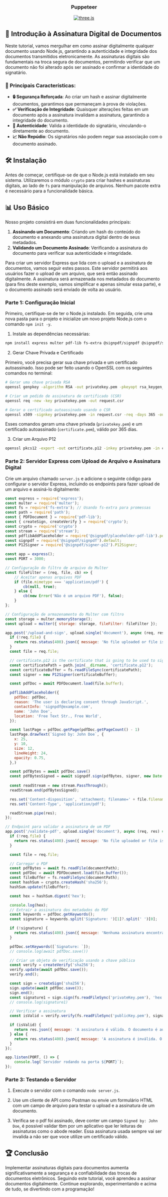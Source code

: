 <div align="center">
  <h3 align="center">Puppeteer</h3>
  <div>
  <a href="https://bgcp.vercel.app/article/71db6d70-3b3c-4fd0-846e-7b6ae6f8f080">
  <img src="https://img.shields.io/badge/Download PDF (ENGLISH)-black?style=for-the-badge&logoColor=white&color=000000" alt="three.js" />
  </a>
  </div>
</div>

## 🚀 Introdução à Assinatura Digital de Documentos

Neste tutorial, vamos mergulhar em como assinar digitalmente qualquer documento usando Node.js, garantindo a autenticidade e integridade dos documentos transmitidos eletronicamente. As assinaturas digitais são fundamentais na troca segura de documentos, permitindo verificar que um documento não foi alterado após ser assinado e confirmar a identidade do signatário.

### 🌟 Principais Características:

- **🔒 Segurança Reforçada**: Ao criar um hash e assinar digitalmente documentos, garantimos que permaneçam à prova de violações.
- **✅ Verificação de Integridade**: Quaisquer alterações feitas em um documento após a assinatura invalidam a assinatura, garantindo a integridade do documento.
- **🔏 Autenticidade**: Valida a identidade do signatário, vinculando-o diretamente ao documento.
- **📈 Não Repúdio**: Os signatários não podem negar sua associação com o documento assinado.

## 🛠️ Instalação

Antes de começar, certifique-se de que o Node.js está instalado em seu sistema. Utilizaremos o módulo `crypto` para criar hashes e assinaturas digitais, ao lado de `fs` para manipulação de arquivos. Nenhum pacote extra é necessário para a funcionalidade básica.

## 📊 Uso Básico

Nosso projeto consistirá em duas funcionalidades principais:
1. **Assinando um Documento**: Criando um hash do conteúdo do documento e anexando uma assinatura digital dentro de seus metadados.
2. **Validando um Documento Assinado**: Verificando a assinatura do documento para verificar sua autenticidade e integridade.

Para criar um servidor Express que lida com o upload e a assinatura de documentos, vamos seguir estes passos. Este servidor permitirá aos usuários fazer o upload de um arquivo, que será então assinado digitalmente. A assinatura será armazenada nos metadados do documento (para fins deste exemplo, vamos simplificar e apenas simular essa parte), e o documento assinado será enviado de volta ao usuário.

### Parte 1: Configuração Inicial

Primeiro, certifique-se de ter o Node.js instalado. Em seguida, crie uma nova pasta para o projeto e inicialize um novo projeto Node.js com o comando `npm init -y`.

1. Instale as dependências necessárias:

```bash
npm install express multer pdf-lib fs-extra @signpdf/signpdf @signpdf/signer-p12 @signpdf/placeholder-pdf-lib
```

 2. Gerar Chave Privada e Certificado

Primeiro, você precisa gerar sua chave privada e um certificado autoassinado. Isso pode ser feito usando o OpenSSL com os seguintes comandos no terminal:

```bash
# Gerar uma chave privada RSA
openssl genpkey -algorithm RSA -out privatekey.pem -pkeyopt rsa_keygen_bits:2048

# Criar um pedido de assinatura de certificado (CSR)
openssl req -new -key privatekey.pem -out request.csr

# Gerar o certificado autoassinado usando o CSR
openssl x509 -signkey privatekey.pem -in request.csr -req -days 365 -out certificate.pem
```

Esses comandos geram uma chave privada (`privatekey.pem`) e um certificado autoassinado (`certificate.pem`), válido por 365 dias.

3. Criar um Arquivo P12

```bash
openssl pkcs12 -export -out certificate.p12 -inkey privatekey.pem -in certificate.pem
```
### Parte 2: Servidor Express com Upload de Arquivo e Assinatura Digital

Crie um arquivo chamado `server.js` e adicione o seguinte código para configurar o servidor Express, incluindo os endpoints para fazer upload de um arquivo e assiná-lo digitalmente:

```javascript
const express = require('express');
const multer = require('multer');
const fs = require('fs-extra'); // Usando fs-extra para promessas
const path = require('path');
const { PDFDocument } = require('pdf-lib');
const { createSign, createVerify } = require('crypto');
const crypto = require('crypto')
const stream = require('stream');
const pdflibAddPlaceholder = require('@signpdf/placeholder-pdf-lib').pdflibAddPlaceholder;
const signpdf = require('@signpdf/signpdf').default;
const P12Signer = require('@signpdf/signer-p12').P12Signer;

const app = express();
const PORT = 3000;

// Configuração do filtro de arquivo do Multer
const fileFilter = (req, file, cb) => {
    // Aceitar apenas arquivos PDF
    if (file.mimetype === 'application/pdf') {
        cb(null, true);
    } else {
        cb(new Error('Não é um arquivo PDF'), false);
    }
};

// Configuração de armazenamento do Multer com filtro
const storage = multer.memoryStorage();
const upload = multer({ storage: storage, fileFilter: fileFilter });

app.post('/upload-and-sign', upload.single('document'), async (req, res) => {
  if (!req.file) {
    return res.status(400).json({ message: 'No file uploaded or file is not a PDF.' });
  }
  const file = req.file;

  // certificate.p12 is the certificate that is going to be used to sign
  const certificatePath = path.join(__dirname, 'certificate.p12');
  const certificateBuffer = fs.readFileSync(certificatePath);
  const signer = new P12Signer(certificateBuffer);

  const pdfDoc = await PDFDocument.load(file.buffer);

  pdflibAddPlaceholder({
    pdfDoc: pdfDoc,
    reason: 'The user is declaring consent through JavaScript.',
    contactInfo: 'signpdf@example.com',
    name: 'John Doe',
    location: 'Free Text Str., Free World',
  });

  const lastPage = pdfDoc.getPage(pdfDoc.getPageCount() - 1)
  lastPage.drawText(`Signed by: John Doe`, {
    x: 25,
    y: 10,
    size: 12,
    lineHeight: 24,
    opacity: 0.75,
  },)

  const pdfBytes = await pdfDoc.save()
  const pdfBytesSigned = await signpdf.sign(pdfBytes, signer, new Date())
    
  const readStream = new stream.PassThrough();
  readStream.end(pdfBytesSigned);

  res.set('Content-disposition', 'attachment; filename=' + file.filename);
  res.set('Content-Type', 'application/pdf');

  readStream.pipe(res);
});

// Endpoint para validar a assinatura de um PDF
app.post('/validate-pdf', upload.single('document'), async (req, res) => {
  if (!req.file) {
    return res.status(400).json({ message: 'No file uploaded or file is not a PDF.' });
  }

  const file = req.file;

  // Carregar o PDF
  const pdfBytes = await fs.readFile(documentPath);
  const pdfDoc = await PDFDocument.load(file.buffer());
  const fileBuffer = fs.readFileSync(documentPath);
  const hashSum = crypto.createHash('sha256');
  hashSum.update(fileBuffer);

  const hex = hashSum.digest('hex');

  console.log(hex);
  // Extrair a assinatura dos metadados do PDF
  const keywords = pdfDoc.getKeywords();
  const signature = keywords.split('Signature: ')[1]?.split(' ')[0];

  if (!signature) {
    return res.status(400).json({ message: 'Nenhuma assinatura encontrada nos metadados do PDF.' });
  }

  pdfDoc.setKeywords([`Signature: `]);
  // console.log(await pdfDoc.save())

  // Criar um objeto de verificação usando a chave pública
  const verify = createVerify('sha256');
  verify.update(await pdfDoc.save());
  verify.end();

  const sign = createSign('sha256');
  sign.update(await pdfDoc.save());
  sign.end();
  const signature1 = sign.sign(fs.readFileSync('privateKey.pem'), 'hex');
  // console.log(signature1)

  // Verificar a assinatura
  const isValid = verify.verify(fs.readFileSync('publicKey.pem'), signature, 'hex');

  if (isValid) {
    return res.json({ message: 'A assinatura é válida. O documento é autêntico e não foi alterado.' });
  } else {
    return res.status(400).json({ message: 'A assinatura é inválida. O documento foi alterado ou a assinatura é incorreta.' });
  }
});

app.listen(PORT, () => {
    console.log(`Servidor rodando na porta ${PORT}`);
});

```

### Parte 3: Testando o Servidor

1. Execute o servidor com o comando `node server.js`.

2. Use um cliente de API como Postman ou envie um formulário HTML com um campo de arquivo para testar o upload e a assinatura de um documento.

3. Verifica se o pdf foi assinado, deve conter um campo `Signed by: John Doe`, é possível validar tbm por um aplicativo que ler leituras de assinaturas como o abode reader. Essa assinatura usada sempre vai ser invalida a não ser que voce utilize um certificado válido.

## 🏆 Conclusão

Implementar assinaturas digitais para documentos aumenta significativamente a segurança e a confiabilidade das trocas de documentos eletrônicos. Seguindo este tutorial, você aprendeu a assinar documentos digitalmente. Continue explorando, experimentando e acima de tudo, se divertindo com a programação!